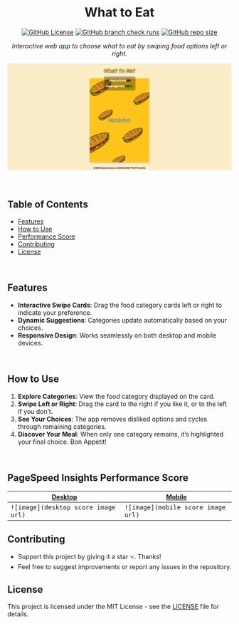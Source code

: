 <div align="center">
  
# What to Eat
[![GitHub License](https://img.shields.io/github/license/EduardaSRBastos/what-to-eat?style=plastic&color=darkred)](https://github.com/EduardaSRBastos/what-to-eat?tab=MIT-1-ov-file)
[![GitHub branch check runs](https://img.shields.io/github/check-runs/EduardaSRBastos/what-to-eat/main?style=plastic)](https://github.com/EduardaSRBastos/what-to-eat/actions)
[![GitHub repo size](https://img.shields.io/github/repo-size/EduardaSRBastos/what-to-eat?style=plastic)](https://github.com/EduardaSRBastos/what-to-eat)

<p><i>Interactive web app to choose what to eat by swiping food options left or right.</i></p>

<kbd> ![image](assets/images/preview.png) </kbd>

 </div>

<br>

## Table of Contents
- [Features](#features)
- [How to Use](#how-to-use)
- [Performance Score](#pagespeed-insights-performance-score)
- [Contributing](#contributing)
- [License](#license)

<br>

## Features

- **Interactive Swipe Cards**: Drag the food category cards left or right to indicate your preference.
- **Dynamic Suggestions**: Categories update automatically based on your choices.
- **Responsive Design**: Works seamlessly on both desktop and mobile devices.

<br>

## How to Use

1. **Explore Categories**: View the food category displayed on the card.
2. **Swipe Left or Right**: Drag the card to the right if you like it, or to the left if you don’t.
3. **See Your Choices**: The app removes disliked options and cycles through remaining categories.
4. **Discover Your Meal**: When only one category remains, it’s highlighted your final choice. Bon Appétit!

<br>

## PageSpeed Insights Performance Score
<div align="center">
  
| [Desktop](https://pagespeed.web.dev/analysis/https-eduardasrbastos-github-io-what-to-eat/zacmq8kevy?form_factor=desktop) | [Mobile](https://pagespeed.web.dev/analysis/https-eduardasrbastos-github-io-what-to-eat/zacmq8kevy?form_factor=mobile) |
|-------|-------|
| <kbd> ![image](desktop score image url) </kbd> | <kbd> ![image](mobile score image url) </kbd> |

</div>

## Contributing
- Support this project by giving it a star ⭐. Thanks!
- Feel free to suggest improvements or report any issues in the repository.

## License
This project is licensed under the MIT License - see the [LICENSE](LICENSE) file for details.
